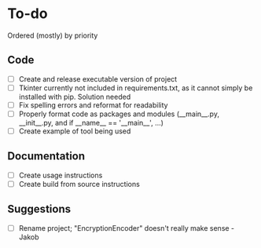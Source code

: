 # To-do

Ordered (mostly) by priority

## Code

- [ ] Create and release executable version of project
- [ ] Tkinter currently not included in requirements.txt, as it cannot simply be installed with pip. Solution needed
- [ ] Fix spelling errors and reformat for readability
- [ ] Properly format code as packages and modules (\_\_main\_\_.py, \_\_init\_\_.py, and if \_\_name\_\_ == '\_\_main\_\_', ...)
- [ ] Create example of tool being used

## Documentation

- [ ] Create usage instructions
- [ ] Create build from source instructions

## Suggestions

- [ ] Rename project; "EncryptionEncoder" doesn't really make sense - Jakob
